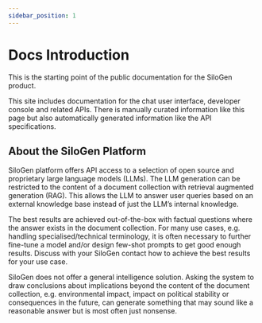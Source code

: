 ```yaml
---
sidebar_position: 1
---
```


# Docs Introduction

This is the starting point of the public documentation for the SiloGen product.

This site includes documentation for the chat user interface, developer console and related APIs. There is manually curated information like this page but also automatically generated information like the API specifications.

## About the SiloGen Platform

SiloGen platform offers API access to a selection of open source and proprietary large language models (LLMs). The LLM generation can be restricted to the content of a document collection with retrieval augmented generation (RAG). This allows the LLM to answer user queries based on an external knowledge base instead of just the LLM’s internal knowledge.

The best results are achieved out-of-the-box with factual questions where the answer exists in the document collection. For many use cases, e.g. handling specialised/technical terminology, it is often necessary to further fine-tune a model and/or design few-shot prompts to get good enough results. Discuss with your SiloGen contact how to achieve the best results for your use case.

SiloGen does not offer a general intelligence solution. Asking the system to draw conclusions about implications beyond the content of the document collection, e.g. environmental impact, impact on political stability or consequences in the future, can generate something that may sound like a reasonable answer but is most often just nonsense.
